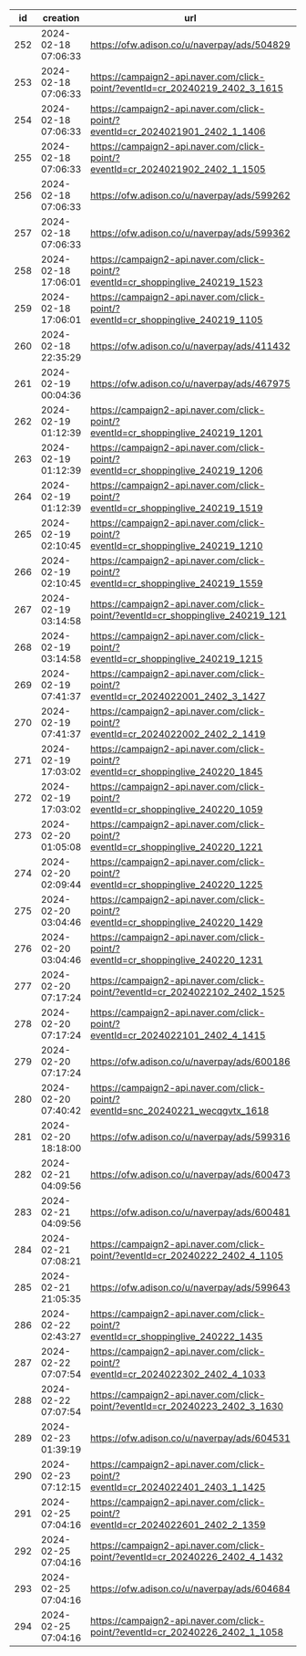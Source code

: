 | id  | creation            | url                                                                              | visit |
| --- | ------------------- | -------------------------------------------------------------------------------- | ----- |
| 252 | 2024-02-18 07:06:33 | https://ofw.adison.co/u/naverpay/ads/504829                                      |       |
| 253 | 2024-02-18 07:06:33 | https://campaign2-api.naver.com/click-point/?eventId=cr_20240219_2402_3_1615     |       |
| 254 | 2024-02-18 07:06:33 | https://campaign2-api.naver.com/click-point/?eventId=cr_2024021901_2402_1_1406   |       |
| 255 | 2024-02-18 07:06:33 | https://campaign2-api.naver.com/click-point/?eventId=cr_2024021902_2402_1_1505   |       |
| 256 | 2024-02-18 07:06:33 | https://ofw.adison.co/u/naverpay/ads/599262                                      |       |
| 257 | 2024-02-18 07:06:33 | https://ofw.adison.co/u/naverpay/ads/599362                                      |       |
| 258 | 2024-02-18 17:06:01 | https://campaign2-api.naver.com/click-point/?eventId=cr_shoppinglive_240219_1523 |       |
| 259 | 2024-02-18 17:06:01 | https://campaign2-api.naver.com/click-point/?eventId=cr_shoppinglive_240219_1105 |       |
| 260 | 2024-02-18 22:35:29 | https://ofw.adison.co/u/naverpay/ads/411432                                      |       |
| 261 | 2024-02-19 00:04:36 | https://ofw.adison.co/u/naverpay/ads/467975                                      |       |
| 262 | 2024-02-19 01:12:39 | https://campaign2-api.naver.com/click-point/?eventId=cr_shoppinglive_240219_1201 |       |
| 263 | 2024-02-19 01:12:39 | https://campaign2-api.naver.com/click-point/?eventId=cr_shoppinglive_240219_1206 |       |
| 264 | 2024-02-19 01:12:39 | https://campaign2-api.naver.com/click-point/?eventId=cr_shoppinglive_240219_1519 |       |
| 265 | 2024-02-19 02:10:45 | https://campaign2-api.naver.com/click-point/?eventId=cr_shoppinglive_240219_1210 |       |
| 266 | 2024-02-19 02:10:45 | https://campaign2-api.naver.com/click-point/?eventId=cr_shoppinglive_240219_1559 |       |
| 267 | 2024-02-19 03:14:58 | https://campaign2-api.naver.com/click-point/?eventId=cr_shoppinglive_240219_121  |       |
| 268 | 2024-02-19 03:14:58 | https://campaign2-api.naver.com/click-point/?eventId=cr_shoppinglive_240219_1215 |       |
| 269 | 2024-02-19 07:41:37 | https://campaign2-api.naver.com/click-point/?eventId=cr_2024022001_2402_3_1427   |       |
| 270 | 2024-02-19 07:41:37 | https://campaign2-api.naver.com/click-point/?eventId=cr_2024022002_2402_2_1419   |       |
| 271 | 2024-02-19 17:03:02 | https://campaign2-api.naver.com/click-point/?eventId=cr_shoppinglive_240220_1845 |       |
| 272 | 2024-02-19 17:03:02 | https://campaign2-api.naver.com/click-point/?eventId=cr_shoppinglive_240220_1059 |       |
| 273 | 2024-02-20 01:05:08 | https://campaign2-api.naver.com/click-point/?eventId=cr_shoppinglive_240220_1221 |       |
| 274 | 2024-02-20 02:09:44 | https://campaign2-api.naver.com/click-point/?eventId=cr_shoppinglive_240220_1225 |       |
| 275 | 2024-02-20 03:04:46 | https://campaign2-api.naver.com/click-point/?eventId=cr_shoppinglive_240220_1429 |       |
| 276 | 2024-02-20 03:04:46 | https://campaign2-api.naver.com/click-point/?eventId=cr_shoppinglive_240220_1231 |       |
| 277 | 2024-02-20 07:17:24 | https://campaign2-api.naver.com/click-point/?eventId=cr_2024022102_2402_1525     |       |
| 278 | 2024-02-20 07:17:24 | https://campaign2-api.naver.com/click-point/?eventId=cr_2024022101_2402_4_1415   |       |
| 279 | 2024-02-20 07:17:24 | https://ofw.adison.co/u/naverpay/ads/600186                                      |       |
| 280 | 2024-02-20 07:40:42 | https://campaign2-api.naver.com/click-point/?eventId=snc_20240221_wecqgvtx_1618  |       |
| 281 | 2024-02-20 18:18:00 | https://ofw.adison.co/u/naverpay/ads/599316                                      |       |
| 282 | 2024-02-21 04:09:56 | https://ofw.adison.co/u/naverpay/ads/600473                                      |       |
| 283 | 2024-02-21 04:09:56 | https://ofw.adison.co/u/naverpay/ads/600481                                      |       |
| 284 | 2024-02-21 07:08:21 | https://campaign2-api.naver.com/click-point/?eventId=cr_20240222_2402_4_1105     |       |
| 285 | 2024-02-21 21:05:35 | https://ofw.adison.co/u/naverpay/ads/599643                                      |       |
| 286 | 2024-02-22 02:43:27 | https://campaign2-api.naver.com/click-point/?eventId=cr_shoppinglive_240222_1435 |       |
| 287 | 2024-02-22 07:07:54 | https://campaign2-api.naver.com/click-point/?eventId=cr_2024022302_2402_4_1033   |       |
| 288 | 2024-02-22 07:07:54 | https://campaign2-api.naver.com/click-point/?eventId=cr_20240223_2402_3_1630     |       |
| 289 | 2024-02-23 01:39:19 | https://ofw.adison.co/u/naverpay/ads/604531                                      |       |
| 290 | 2024-02-23 07:12:15 | https://campaign2-api.naver.com/click-point/?eventId=cr_2024022401_2403_1_1425   |       |
| 291 | 2024-02-25 07:04:16 | https://campaign2-api.naver.com/click-point/?eventId=cr_2024022601_2402_2_1359   |       |
| 292 | 2024-02-25 07:04:16 | https://campaign2-api.naver.com/click-point/?eventId=cr_20240226_2402_4_1432     |       |
| 293 | 2024-02-25 07:04:16 | https://ofw.adison.co/u/naverpay/ads/604684                                      |       |
| 294 | 2024-02-25 07:04:16 | https://campaign2-api.naver.com/click-point/?eventId=cr_20240226_2402_1_1058     |       |
